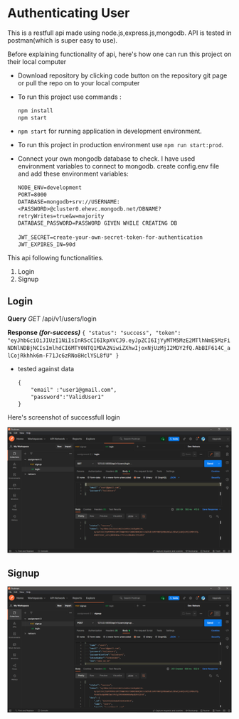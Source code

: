 # Authenticating User

This is a restfull api made using node.js,express.js,mongodb.
API is tested in postman(which is super easy to use).

Before explaining functionality of api, here's how one can run this project on their local computer

- Download repository by clicking code button on the repository git page or pull the repo on to your local computer
- To run this project use commands : 

     ```
     npm install
     npm start
     ```
- `npm start` for running application in development environment.
- To run this project in production environment use `npm run start:prod`.
- Connect your own mongodb database to check. I have used environment variables to connect to mongodb. create config.env file and add these environment variables:

    ```
    NODE_ENV=development
    PORT=8000
    DATABASE=mongodb+srv://USERNAME:<PASSWORD>@cluster0.ehevc.mongodb.net/DBNAME?retryWrites=true&w=majority
    DATABASE_PASSWORD=PASSWORD GIVEN WHILE CREATING DB

    JWT_SECRET=create-your-own-secret-token-for-authentication
    JWT_EXPIRES_IN=90d
    ```
This api following functionalities.
1. Login
2. Signup

## Login

**Query**
    *GET* /api/v1/users/login

**Response _(for-success)_**
    ```
        {
            "status": "success",
            "token": "eyJhbGciOiJIUzI1NiIsInR5cCI6IkpXVCJ9.eyJpZCI6IjYyMTM5MzE2MTlhNmE5MzFiNDNlNDBjNCIsImlhdCI6MTY0NTQ1MDA2NiwiZXhwIjoxNjUzMjI2MDY2fQ.AbBIF614C_alCojRkhhk6m-F71Jc6zRNo8HclYSL8fU"
        }
    ```

- tested against data

    ```
    {
        "email" :"user1@gmail.com",
        "password":"ValidUser1"
    }
    ```
Here's screenshot of successfull login

![login-successfull](images/dev/login-successfull.png)

## Signup
![signup-successfull](images/dev/signup-successfull.png)
